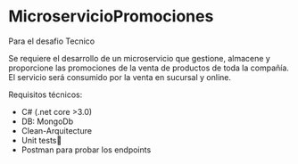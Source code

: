 # MicroservicioPromociones
Para el desafio Tecnico

Se requiere el desarrollo de un microservicio que gestione, almacene y proporcione las
promociones de la venta de productos de toda la compañía. El servicio será consumido por la
venta en sucursal y online.

Requisitos técnicos:
- C# (.net core >3.0)
- DB: MongoDb
- Clean-Arquitecture
- Unit tests 
- Postman para probar los endpoints
